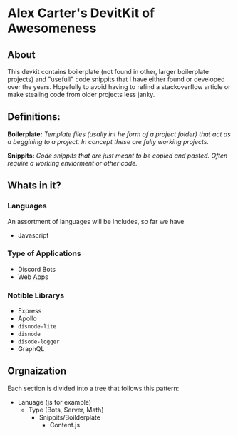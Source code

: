 # Alex Carter's DevitKit of Awesomeness

## About
This devkit contains boilerplate (not found in other, larger boilerplate projects) and "usefull" code snippits that I have either
found or developed over the years. Hopefully to avoid having to refind a stackoverflow article or make stealing code from
older projects less janky.

## Definitions:
**Boilerplate:** *Template files (usally int he form of a project folder) that
act as a beggining to a project. In concept these are fully working projects.*

**Snippits:** *Code snippits that are just meant to be copied and pasted. Often require a working enviorment or other code.*

## Whats in it?
### Languages
An assortment of languages will be includes, so far we have
- Javascript

### Type of Applications
- Discord Bots
- Web Apps

### Notible Librarys
- Express
- Apollo
- `disnode-lite`
- `disnode`
- `disode-logger`
- GraphQL

## Orgnaization
Each section is divided into a tree that follows this pattern:
- Lanuage (js for example)
    - Type (Bots, Server, Math)
        - Snippits/Boilderplate
            - Content.js
